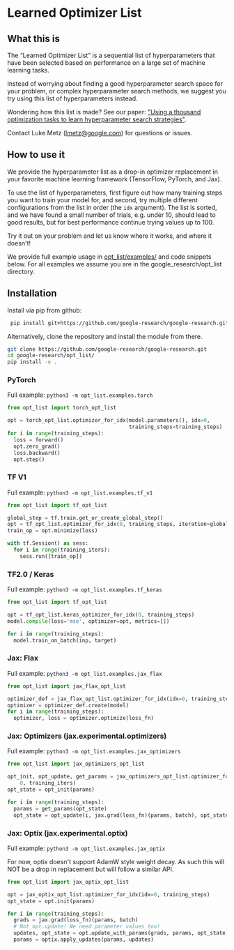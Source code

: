 # Learned Optimizer List

## What this is

The “Learned Optimizer List” is a sequential list of hyperparameters that have been selected based on performance on a large set of machine learning tasks.

Instead of worrying about finding a good hyperparameter search space for your problem, or complex hyperparameter search methods, we suggest you try using this list of hyperparameters instead.

Wondering how this list is made? See our paper: ["Using a thousand optimization tasks to learn hyperparameter search strategies"](https://arxiv.org/abs/2002.11887).

Contact Luke Metz (lmetz@google.com) for questions or issues.

## How to use it

We provide the hyperparameter list as a drop-in optimizer replacement in your favorite machine learning framework (TensorFlow, PyTorch, and Jax).

To use the list of hyperparameters, first figure out how many training steps you want to train your model for,
and second, try multiple different configurations from the list in order (the `idx` argument).
The list is sorted, and we have found a small number of trials, e.g. under 10, should lead to good results, but for best performance continue trying values up to 100.

Try it out on your problem and let us know where it works, and where it doesn't!

We provide full example usage in [opt\_list/examples/](https://github.com/google-research/google-research/tree/master/opt_list/opt_list/examples) and code snippets below.
For all examples we assume you are in the google\_research/opt\_list directory.

## Installation
Install via pip from github:

```bash
 pip install git+https://github.com/google-research/google-research.git#subdirectory=opt_list
 ```

 Alternatively, clone the repository and install the module from there.

 ```bash
git clone https://github.com/google-research/google-research.git
cd google-research/opt_list/
pip install -e .
 ```


### PyTorch
Full example: `python3 -m opt_list.examples.torch`

```python
from opt_list import torch_opt_list

opt = torch_opt_list.optimizer_for_idx(model.parameters(), idx=0,
                                       training_steps=training_steps)
for i in range(training_steps):
  loss = forward()
  opt.zero_grad()
  loss.backward()
  opt.step()
```

### TF V1
Full example: `python3 -m opt_list.examples.tf_v1`

```python
from opt_list import tf_opt_list

global_step = tf.train.get_or_create_global_step()
opt = tf_opt_list.optimizer_for_idx(0, training_steps, iteration=global_step)
train_op = opt.minimize(loss)

with tf.Session() as sess:
  for i in range(training_iters):
    sess.run([train_op])
```

### TF2.0 / Keras
Full example: `python3 -m opt_list.examples.tf_keras`

```python
from opt_list import tf_opt_list

opt = tf_opt_list.keras_optimizer_for_idx(0, training_steps)
model.compile(loss='mse', optimizer=opt, metrics=[])

for i in range(training_steps):
  model.train_on_batch(inp, target)
```

### Jax: Flax
Full example: `python3 -m opt_list.examples.jax_flax`


```python
from opt_list import jax_flax_opt_list

optimizer_def = jax_flax_opt_list.optimizer_for_idx(idx=0, training_steps)
optimizer = optimizer_def.create(model)
for i in range(training_steps):
  optimizer, loss = optimizer.optimize(loss_fn)
```


### Jax: Optimizers (jax.experimental.optimizers)
Full example: `python3 -m opt_list.examples.jax_optimizers`

```python
from opt_list import jax_optimizers_opt_list

opt_init, opt_update, get_params = jax_optimizers_opt_list.optimizer_for_idx(
    0, training_iters)
opt_state = opt_init(params)

for i in range(training_steps):
  params = get_params(opt_state)
  opt_state = opt_update(i, jax.grad(loss_fn)(params, batch), opt_state)
```

### Jax: Optix (jax.experimental.optix)
Full example: `python3 -m opt_list.examples.jax_optix`

For now, optix doesn't support AdamW style weight decay. As such this will NOT
be a drop in replacement but will follow a similar API.

```python
from opt_list import jax_optix_opt_list

opt = jax_optix_opt_list.optimizer_for_idx(idx=0, training_steps)
opt_state = opt.init(params)

for i in range(training_steps):
  grads = jax.grad(loss_fn)(params, batch)
  # Not opt.update! We need parameter values too!
  updates, opt_state = opt.update_with_params(grads, params, opt_state)
  params = optix.apply_updates(params, updates)
```


